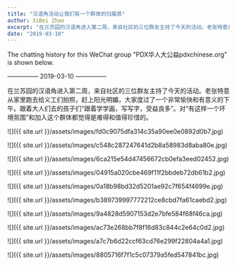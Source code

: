 ```yaml
---
title: "汉语角活动让我们有一个群体的归属感"
author: XiBei Zhao
excerpt: "在兰苏园的汉语角进入第二周，来自社区的三位群友主持了今天的活动。老张特意从家里跑去给义工们拍照，赶上阳光明媚，大家度过了一个非常愉快和有意义的下午。跟着大人们去的孩子们“跟着学学画，写写字，受益良多”。对“有这样一个环境氛围”和加入这个群体都觉得是难得和值得珍惜的。"
date: "2019-03-10"
---
```


The chatting history for this WeChat group "PDX华人大公益pdxchinese.org" is shown below.

—————  2019-03-10  —————

在兰苏园的汉语角进入第二周，来自社区的三位群友主持了今天的活动。老张特意从家里跑去给义工们拍照，赶上阳光明媚，大家度过了一个非常愉快和有意义的下午。跟着大人们去的孩子们“跟着学学画，写写字，受益良多”。对“有这样一个环境氛围”和加入这个群体都觉得是难得和值得珍惜的。

![]({{ site.url }}/assets/images/fd0c9075dfa314c35a90ee0e0892d0b7.jpg)

![]({{ site.url }}/assets/images/c548c287247641d2b8a58983d8aba80e.jpg)

![]({{ site.url }}/assets/images/6ca215e54d47456672cb0efa3eed02452.jpg)

![]({{ site.url }}/assets/images/04915a020cbe469f11f2bbdeb72db61b2.jpg)

![]({{ site.url }}/assets/images/0a18b98bd32d5201ae92c7f654f4699e.jpg)

![]({{ site.url }}/assets/images/b389739997772212ce8cbd7fa61caebd2.jpg)

![]({{ site.url }}/assets/images/9a4828d5907153d2e7bfe584f68f46ca.jpg)

![]({{ site.url }}/assets/images/ac73e268bb7f8f16d83c844c2e64c0d2.jpg)

![]({{ site.url }}/assets/images/a7c7b6d22ccf63cd76e299f22804a4a1.jpg)

![]({{ site.url }}/assets/images/8805716f7f1c5c07379a5fed547841bc.jpg)
